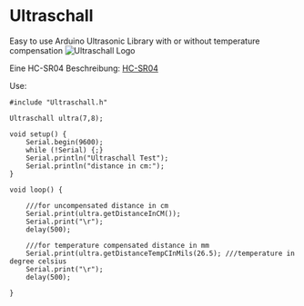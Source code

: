 # Ultraschall
Easy to use Arduino Ultrasonic Library with or without temperature compensation
![Ultraschall Logo](https://www.turais.de/content/images/2015/08/ultraschall_logo_small.png)

Eine HC-SR04 Beschreibung: [HC-SR04](https://www.turais.de/hcsr04-ultraschall-modul)

Use:

```language-cpp
#include "Ultraschall.h"

Ultraschall ultra(7,8);

void setup() {
	Serial.begin(9600);
	while (!Serial) {;}  
	Serial.println("Ultraschall Test");
	Serial.println("distance in cm:");   
}

void loop() {	
	
	///for uncompensated distance in cm
	Serial.print(ultra.getDistanceInCM());
	Serial.print("\r");
	delay(500);	
	
	///for temperature compensated distance in mm
	Serial.print(ultra.getDistanceTempCInMils(26.5); ///temperature in degree celsius
	Serial.print("\r");
	delay(500);	
	
}
```


